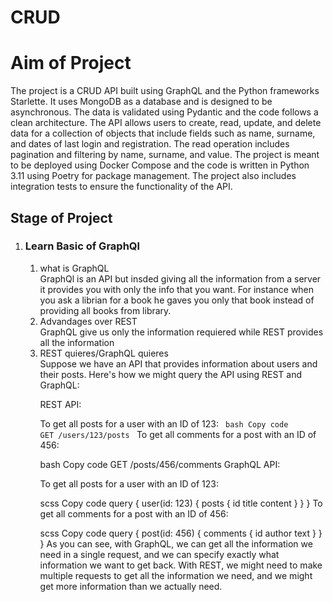 # CRUD

<h1>Aim of Project</h1>
The project is a CRUD API built using GraphQL and the Python frameworks Starlette. It uses MongoDB as a database and is designed to be asynchronous. The data is validated using Pydantic and the code follows a clean architecture. The API allows users to create, read, update, and delete data for a collection of objects that include fields such as name, surname, and dates of last login and registration. The read operation includes pagination and filtering by name, surname, and value. The project is meant to be deployed using Docker Compose and the code is written in Python 3.11 using Poetry for package management. The project also includes integration tests to ensure the functionality of the API.

<h2> Stage of Project </h2>
<ol>
  <li>
    <h3>Learn Basic of GraphQl</h3>
    <ol>
      <li>what is GraphQL</li>
      GraphQl is an API but insded giving all the information from a server it provides you with only the info that you want. For instance when you ask a librian for a book he gaves you only that book instead of providing all books from library.
      <li>Advandages over REST</li>
      GraphQL give us only the information requiered while REST provides all the information
      <li>REST quieres/GraphQL quieres</li>
      Suppose we have an API that provides information about users and their posts. Here's how we might query the API using REST and GraphQL:

REST API:

To get all posts for a user with an ID of 123:
<code>
bash
Copy code
GET /users/123/posts
</code>
To get all comments for a post with an ID of 456:

bash
Copy code
GET /posts/456/comments
GraphQL API:

To get all posts for a user with an ID of 123:

scss
Copy code
query {
  user(id: 123) {
    posts {
      id
      title
      content
    }
  }
}
To get all comments for a post with an ID of 456:

scss
Copy code
query {
  post(id: 456) {
    comments {
      id
      author
      text
    }
  }
}
As you can see, with GraphQL, we can get all the information we need in a single request, and we can specify exactly what information we want to get back. With REST, we might need to make multiple requests to get all the information we need, and we might get more information than we actually need.
    </ol> 
  </li>
</ol>
